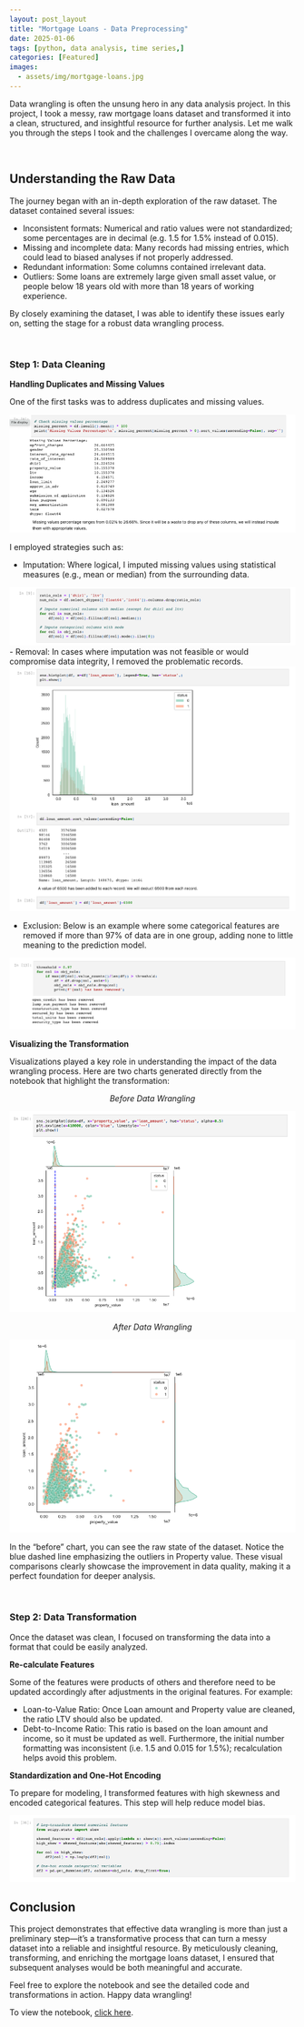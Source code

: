 ```yaml
---
layout: post_layout
title: "Mortgage Loans - Data Preprocessing"
date: 2025-01-06
tags: [python, data analysis, time series,]
categories: [Featured]
images:
  - assets/img/mortgage-loans.jpg
---
```


Data wrangling is often the unsung hero in any data analysis project. In this project, I took a messy, raw mortgage loans dataset and transformed it into a clean, structured, and insightful resource for further analysis. Let me walk you through the steps I took and the challenges I overcame along the way.

<br>

## Understanding the Raw Data

The journey began with an in-depth exploration of the raw dataset. The dataset contained several issues:

- Inconsistent formats: Numerical and ratio values were not standardized; some percentages are in decimal (e.g. 1.5 for 1.5% instead of 0.015).
- Missing and incomplete data: Many records had missing entries, which could lead to biased analyses if not properly addressed.
- Redundant information: Some columns contained irrelevant data.
- Outliers: Some loans are extremely large given small asset value, or people below 18 years old with more than 18 years of working experience.

By closely examining the dataset, I was able to identify these issues early on, setting the stage for a robust data wrangling process.

<br>

### Step 1: Data Cleaning

**Handling Duplicates and Missing Values**

One of the first tasks was to address duplicates and missing values. 

<img src="https://raw.githubusercontent.com/Hoale2908/Mortgage_Loans_Data_Preprocessing/refs/heads/main/missing%20values.png" class="post-image">

<br>



I employed strategies such as:

- Imputation: Where logical, I imputed missing values using statistical measures (e.g., mean or median) from the surrounding data.  
<img src="https://raw.githubusercontent.com/Hoale2908/Mortgage_Loans_Data_Preprocessing/refs/heads/main/fill%20missing%20values.png" class="post-image">

<br>
- Removal: In cases where imputation was not feasible or would compromise data integrity, I removed the problematic records.

<img src="https://raw.githubusercontent.com/Hoale2908/Mortgage_Loans_Data_Preprocessing/refs/heads/main/clean%20loan%20amount.png" class="post-image">

<br>

- Exclusion: Below is an example where some categorical features are removed if more than 97% of data are in one group, adding none to little meaning to the prediction model.

<img src="https://raw.githubusercontent.com/Hoale2908/Mortgage_Loans_Data_Preprocessing/refs/heads/main/remove%20redundant%20columns.png" class="post-image">

**Visualizing the Transformation**

Visualizations played a key role in understanding the impact of the data wrangling process. Here are two charts generated directly from the notebook that highlight the transformation:

*<center>Before Data Wrangling</center>*

<img src="https://raw.githubusercontent.com/Hoale2908/Mortgage_Loans_Data_Preprocessing/refs/heads/main/pv%20before.png" class="post-image">

<br>

*<center>After Data Wrangling</center>*

<img src="https://raw.githubusercontent.com/Hoale2908/Mortgage_Loans_Data_Preprocessing/refs/heads/main/pv%20after.png" class="post-image">

<br>

In the “before” chart, you can see the raw state of the dataset. Notice the blue dashed line emphasizing the outliers in Property value. These visual comparisons clearly showcase the improvement in data quality, making it a perfect foundation for deeper analysis.

<br>

### Step 2: Data Transformation

Once the dataset was clean, I focused on transforming the data into a format that could be easily analyzed.

**Re-calculate Features**

Some of the features were products of others and therefore need to be updated accordingly after adjustments in the original features. For example:
- Loan-to-Value Ratio: Once Loan amount and Property value are cleaned, the ratio LTV should also be updated. 
- Debt-to-Income Ratio: This ratio is based on the loan amount and income, so it must be updated as well. Furthermore, the initial number formatting was inconsistent (i.e. 1.5 and 0.015 for 1.5%); recalculation helps avoid this problem. 

**Standardization and One-Hot Encoding**

To prepare for modeling, I transformed features with high skewness and encoded categorical features. This step will help reduce model bias.

<img src="https://raw.githubusercontent.com/Hoale2908/Mortgage_Loans_Data_Preprocessing/refs/heads/main/feature%20engineering.png" class="post-image">

<br>

## Conclusion

This project demonstrates that effective data wrangling is more than just a preliminary step—it’s a transformative process that can turn a messy dataset into a reliable and insightful resource. By meticulously cleaning, transforming, and enriching the mortgage loans dataset, I ensured that subsequent analyses would be both meaningful and accurate.

Feel free to explore the notebook and see the detailed code and transformations in action. Happy data wrangling!

To view the notebook, [click here](https://github.com/Hoale2908/Mortgage_Loans_Data_Preprocessing/blob/main/code.ipynb).